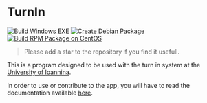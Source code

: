 # TurnIn

[![Build Windows EXE](https://github.com/porfanid/TurnIn/actions/workflows/create_exe.yml/badge.svg)](https://github.com/porfanid/TurnIn/actions/workflows/create_exe.yml)
[![Create Debian Package](https://github.com/porfanid/TurnIn/actions/workflows/create_deb.yml/badge.svg)](https://github.com/porfanid/TurnIn/actions/workflows/create_deb.yml)
[![Build RPM Package on CentOS](https://github.com/porfanid/TurnIn/actions/workflows/create_rpm.yml/badge.svg)](https://github.com/porfanid/TurnIn/actions/workflows/create_rpm.yml)

> Please add a star to the repository if you find it usefull.

This is a program designed to be used with the turn in system at the [University of Ioannina](https://www.uoi.gr/).

In order to use or contribute to the app, you will have to read the documentation available [here](https://porfanid.github.io/TurnIn).